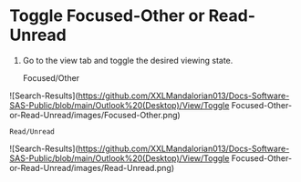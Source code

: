# Toggle Focused-Other or Read-Unread

1. Go to the view tab and toggle the desired viewing state.

	Focused/Other

![Search-Results](https://github.com/XXLMandalorian013/Docs-Software-SAS-Public/blob/main/Outlook%20(Desktop)/View/Toggle Focused-Other-or-Read-Unread/images/Focused-Other.png)

	Read/Unread

![Search-Results](https://github.com/XXLMandalorian013/Docs-Software-SAS-Public/blob/main/Outlook%20(Desktop)/View/Toggle Focused-Other-or-Read-Unread/images/Read-Unread.png)

